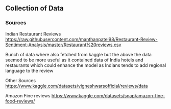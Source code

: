 

## Collection of Data

### Sources
Indian Restaurant Reviews
https://raw.githubusercontent.com/manthanpatel98/Restaurant-Review-Sentiment-Analysis/master/Restaurant%20reviews.csv

Bunch of data where also fetched from kaggle but the above the data seemed to be more useful as it contained data of India hotels and restaurants which could enhance the model as Indians tends to add regional language to the review

Other Sources
https://www.kaggle.com/datasets/vigneshwarsofficial/reviews/data

Amazon Fine reviews
https://www.kaggle.com/datasets/snap/amazon-fine-food-reviews/